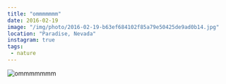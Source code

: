 ```yaml
---
title: "ommmmmmm"
date: 2016-02-19
image: "/img/photo/2016-02-19-b63ef684102f85a79e50425de9ad0b14.jpg"
location: "Paradise, Nevada"
instagram: true
tags:
 - nature
---
```


![ommmmmmm](/img/photo/2016-02-19-b63ef684102f85a79e50425de9ad0b14.jpg)
